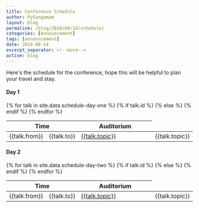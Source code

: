 ```yaml
---
title: Conference Schedule
author: PySangamam
layout: blog
permalink: /blog/2018/08/14/schedule/
categories: [Announcement]
tags: [announcement]
date: 2018-08-14
excerpt_separator: <!--more-->
active: blog
---
```


Here's the schedule for the conference, hope this will be helpful to
plan your travel and stay.

<!--more-->

#### **Day 1**

<table class="table table-bordered">
  <col width="10%" />
  <col width="10%" />
  <col width="80%" />
  <thead>
    <tr>
      <th colspan="2"> Time </th>
      <th> Auditorium</th>
    </tr>
  </thead>
  <tbody>
    {% for talk in site.data.schedule-day-one %}
      <tr>
        <td>{{talk.from}}</td>
        <td>{{talk.to}}</td>
        {% if talk.id %}
          <td><a target="_blank" href="/blog/2018/08/11/announcing-selected-talks#{{talk.id}}">{{talk.topic}}</a></td>
        {% else %}
          <td>{{talk.topic}}</td>
        {% endif %}
      </tr>
    {% endfor %}
  </tbody>
</table>

#### **Day 2**

<table class="table table-bordered">
  <col width="10%" />
  <col width="10%" />
  <col width="80%" />
  <thead>
    <tr>
      <th colspan="2"> Time </th>
      <th> Auditorium</th>
    </tr>
  </thead>
  <tbody>
    {% for talk in site.data.schedule-day-two %}
      <tr>
        <td>{{talk.from}}</td>
        <td>{{talk.to}}</td>
        {% if talk.id %}
          <td><a target="_blank" href="/blog/2018/08/11/announcing-selected-talks#{{talk.id}}">{{talk.topic}}</a></td>
        {% else %}
          <td>{{talk.topic}}</td>
        {% endif %}
      </tr>
    {% endfor %}
  </tbody>
</table>
